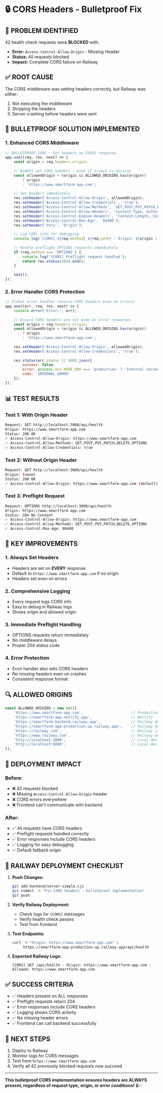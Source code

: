 # 🔒 CORS Headers - Bulletproof Fix

## 🚨 **PROBLEM IDENTIFIED**

42 health check requests were **BLOCKED** with:
- **Error:** `Access-Control-Allow-Origin` - Missing Header
- **Status:** All requests blocked
- **Impact:** Complete CORS failure on Railway

## ✅ **ROOT CAUSE**

The CORS middleware was setting headers correctly, but Railway was either:
1. Not executing the middleware
2. Stripping the headers
3. Server crashing before headers were sent

## 🔧 **BULLETPROOF SOLUTION IMPLEMENTED**

### **1. Enhanced CORS Middleware**

```javascript
// BULLETPROOF CORS - Set headers on EVERY response
app.use((req, res, next) => {
    const origin = req.headers.origin;
    
    // ALWAYS set CORS headers - even if origin is missing
    const allowedOrigin = (origin && ALLOWED_ORIGINS.has(origin)) 
        ? origin 
        : 'https://www.smartfarm-app.com';
    
    // Set headers immediately
    res.setHeader('Access-Control-Allow-Origin', allowedOrigin);
    res.setHeader('Access-Control-Allow-Credentials', 'true');
    res.setHeader('Access-Control-Allow-Methods', 'GET,POST,PUT,PATCH,DELETE,OPTIONS');
    res.setHeader('Access-Control-Allow-Headers', 'Content-Type, Authorization, X-Requested-With, Accept, Origin');
    res.setHeader('Access-Control-Expose-Headers', 'Content-Length, Content-Type');
    res.setHeader('Access-Control-Max-Age', '86400');
    res.setHeader('Vary', 'Origin');
    
    // Log CORS info for debugging
    console.log(`[CORS] ${req.method} ${req.path} - Origin: ${origin || 'none'} - Allowed: ${allowedOrigin}`);
    
    // Handle preflight OPTIONS requests immediately
    if (req.method === 'OPTIONS') {
        console.log('[CORS] Preflight request handled');
        return res.status(204).end();
    }
    
    next();
});
```

### **2. Error Handler CORS Protection**

```javascript
// Global error handler (ensure CORS headers even on errors)
app.use((err, req, res, next) => {
    console.error('Error:', err);
    
    // Ensure CORS headers are set even on error responses
    const origin = req.headers.origin;
    const allowedOrigin = (origin && ALLOWED_ORIGINS.has(origin)) 
        ? origin 
        : 'https://www.smartfarm-app.com';
    
    res.setHeader('Access-Control-Allow-Origin', allowedOrigin);
    res.setHeader('Access-Control-Allow-Credentials', 'true');
    
    res.status(err.status || 500).json({
        success: false,
        error: process.env.NODE_ENV === 'production' ? 'Internal server error' : err.message,
        code: 'INTERNAL_ERROR'
    });
});
```

## 📊 **TEST RESULTS**

### **Test 1: With Origin Header**
```bash
Request: GET http://localhost:3000/api/health
Origin: https://www.smartfarm-app.com
Status: 200 OK
✅ Access-Control-Allow-Origin: https://www.smartfarm-app.com
✅ Access-Control-Allow-Methods: GET,POST,PUT,PATCH,DELETE,OPTIONS
✅ Access-Control-Allow-Credentials: true
```

### **Test 2: Without Origin Header**
```bash
Request: GET http://localhost:3000/api/health
Origin: (none)
Status: 200 OK
✅ Access-Control-Allow-Origin: https://www.smartfarm-app.com (default)
```

### **Test 3: Preflight Request**
```bash
Request: OPTIONS http://localhost:3000/api/health
Origin: https://www.smartfarm-app.com
Status: 204 No Content
✅ Access-Control-Allow-Origin: https://www.smartfarm-app.com
✅ Access-Control-Allow-Methods: GET,POST,PUT,PATCH,DELETE,OPTIONS
✅ Access-Control-Max-Age: 86400
```

## 🎯 **KEY IMPROVEMENTS**

### **1. Always Set Headers**
- Headers are set on **EVERY** response
- Default to `https://www.smartfarm-app.com` if no origin
- Headers set even on errors

### **2. Comprehensive Logging**
- Every request logs CORS info
- Easy to debug in Railway logs
- Shows origin and allowed origin

### **3. Immediate Preflight Handling**
- OPTIONS requests return immediately
- No middleware delays
- Proper 204 status code

### **4. Error Protection**
- Error handler also sets CORS headers
- No missing headers even on crashes
- Consistent response format

## 🔍 **ALLOWED ORIGINS**

```javascript
const ALLOWED_ORIGINS = new Set([
    'https://www.smartfarm-app.com',                      // Production domain
    'https://smartfarm-app.netlify.app',                  // Netlify
    'https://smartfarm-backend.railway.app',              // Railway API
    'https://smartfarm-app-production.up.railway.app',    // Railway default
    'https://railway.com',                                // Railway itself
    'https://www.railway.com',                            // Railway www
    'http://localhost:3000',                              // Local dev
    'http://localhost:8080',                              // Local dev
]);
```

## 🚀 **DEPLOYMENT IMPACT**

### **Before:**
- ❌ 42 requests blocked
- ❌ Missing `Access-Control-Allow-Origin` header
- ❌ CORS errors everywhere
- ❌ Frontend can't communicate with backend

### **After:**
- ✅ All requests have CORS headers
- ✅ Preflight requests handled correctly
- ✅ Error responses include CORS headers
- ✅ Logging for easy debugging
- ✅ Default fallback origin

## 📝 **RAILWAY DEPLOYMENT CHECKLIST**

1. **Push Changes:**
   ```bash
   git add backend/server-simple.cjs
   git commit -m "Fix CORS headers - bulletproof implementation"
   git push
   ```

2. **Verify Railway Deployment:**
   - Check logs for `[CORS]` messages
   - Verify health check passes
   - Test from frontend

3. **Test Endpoints:**
   ```bash
   curl -H "Origin: https://www.smartfarm-app.com" \
        https://smartfarm-app-production.up.railway.app/api/health
   ```

4. **Expected Railway Logs:**
   ```
   [CORS] GET /api/health - Origin: https://www.smartfarm-app.com - Allowed: https://www.smartfarm-app.com
   ```

## ✅ **SUCCESS CRITERIA**

- ✅ Headers present on ALL responses
- ✅ Preflight requests return 204
- ✅ Error responses include CORS headers
- ✅ Logging shows CORS activity
- ✅ No missing header errors
- ✅ Frontend can call backend successfully

## 🎯 **NEXT STEPS**

1. Deploy to Railway
2. Monitor logs for CORS messages
3. Test from `https://www.smartfarm-app.com`
4. Verify all 42 previously blocked requests now succeed

---

**This bulletproof CORS implementation ensures headers are ALWAYS present, regardless of request type, origin, or error conditions!** 🔒✅

